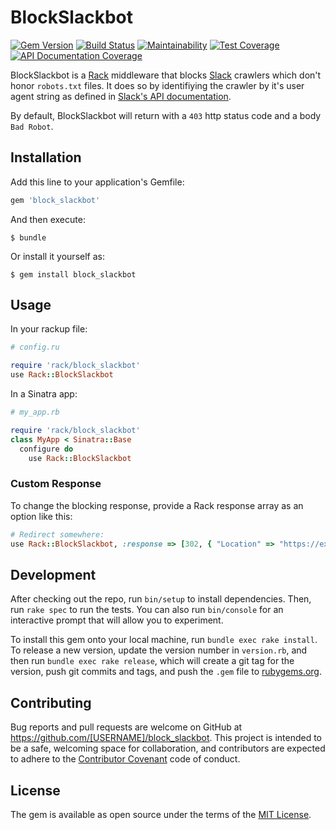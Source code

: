 # BlockSlackbot

[![Gem Version](https://img.shields.io/gem/v/block_slackbot.svg)](https://rubygems.org/gems/block_slackbot)
[![Build Status](https://github.com/fnordfish/block_slackbot/actions/workflows/specs.yml/badge.svg)](https://github.com/fnordfish/block_slackbot/actions/workflows/specs.yml)
[![Maintainability](https://api.codeclimate.com/v1/badges/22dc6638faec55a3fc36/maintainability)](https://codeclimate.com/github/fnordfish/block_slackbot/maintainability)
[![Test Coverage](https://api.codeclimate.com/v1/badges/22dc6638faec55a3fc36/test_coverage)](https://codeclimate.com/github/fnordfish/block_slackbot/test_coverage)
[![API Documentation Coverage](https://inch-ci.org/github/fnordfish/block_slackbot.svg?branch=master)](https://inch-ci.org/github/fnordfish/block_slackbot)

BlockSlackbot is a [Rack](http://rack.rubyforge.org/) middleware that blocks [Slack](http://slack.com) crawlers which don't honor `robots.txt` files.
It does so by identifiying the crawler by it's user agent string as defined in [Slack's API documentation](https://api.slack.com/robots).

By default, BlockSlackbot will return with a `403` http status code and a body `Bad Robot`.

## Installation

Add this line to your application's Gemfile:

```ruby
gem 'block_slackbot'
```

And then execute:

    $ bundle

Or install it yourself as:

    $ gem install block_slackbot

## Usage

In your rackup file:

```ruby
# config.ru

require 'rack/block_slackbot'
use Rack::BlockSlackbot
```

In a Sinatra app:

```ruby
# my_app.rb

require 'rack/block_slackbot'
class MyApp < Sinatra::Base
  configure do
    use Rack::BlockSlackbot
```

### Custom Response

To change the blocking response, provide a Rack response array as an option like this:

```ruby
# Redirect somewhere:
use Rack::BlockSlackbot, :response => [302, { "Location" => "https://example.com" }, []]
```

## Development

After checking out the repo, run `bin/setup` to install dependencies. Then, run `rake spec` to run the tests. You can also run `bin/console` for an interactive prompt that will allow you to experiment.

To install this gem onto your local machine, run `bundle exec rake install`. To release a new version, update the version number in `version.rb`, and then run `bundle exec rake release`, which will create a git tag for the version, push git commits and tags, and push the `.gem` file to [rubygems.org](https://rubygems.org).

## Contributing

Bug reports and pull requests are welcome on GitHub at https://github.com/[USERNAME]/block_slackbot. This project is intended to be a safe, welcoming space for collaboration, and contributors are expected to adhere to the [Contributor Covenant](http://contributor-covenant.org) code of conduct.


## License

The gem is available as open source under the terms of the [MIT License](http://opensource.org/licenses/MIT).

